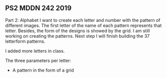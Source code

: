 ## PS2 MDDN 242 2019

Part 2: Alphabet
I want to create each letter and number with the pattern of different images. The first letter of the name of each pattern represents that letter. Besides, the form of the designs is showed by the grid. I am still working on creating the patterns. Next step I will finish building the 37 letterform patterns.

I added more letters in class.

The three parameters per letter:
  * A pattern in the form of a grid
  